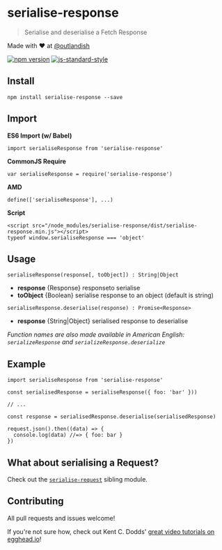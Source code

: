 # serialise-response

> Serialise and deserialise a Fetch Response

Made with ❤ at [@outlandish](http://www.twitter.com/outlandish)

<a href="http://badge.fury.io/js/serialise-response"><img alt="npm version" src="https://badge.fury.io/js/serialise-response.svg"></a>
[![js-standard-style](https://img.shields.io/badge/code%20style-standard-brightgreen.svg)](http://standardjs.com/)

## Install

    npm install serialise-response --save
    
## Import

__ES6 Import (w/ Babel)__

    import serialiseResponse from 'serialise-response'

__CommonJS Require__

    var serialiseResponse = require('serialise-response')
    
__AMD__

    define(['serialiseResponse'], ...)

__Script__

    <script src="/node_modules/serialise-response/dist/serialise-response.min.js"></script>
    typeof window.serialiseResponse === 'object'

## Usage

`serialiseResponse(response[, toObject]) : String|Object`

- __response__ {Response} responseto serialise
- __toObject__ {Boolean} serialise response to an object (default is string)

`serialiseResponse.deserialise(response) : Promise<Response>`

- __response__ {String|Object} serialised response to deserialise

_Function names are also made available in American English: `serializeResponse` and `serializeResponse.deserialize`_

## Example

    import serialiseResponse from 'serialise-response'

    const serialisedResponse = serialiseResponse({ foo: 'bar' }))

    // ...

    const response = serialisedResponse.deserialise(serialisedResponse)

    request.json().then((data) => {
      console.log(data) //=> { foo: bar }
    })

## What about serialising a Request?

Check out the [`serialise-request`](https://github.com/sdgluck/serialise-request) sibling module.

## Contributing

All pull requests and issues welcome!

If you're not sure how, check out Kent C. Dodds' [great video tutorials on egghead.io](https://egghead.io/lessons/javascript-identifying-how-to-contribute-to-an-open-source-project-on-github)!
